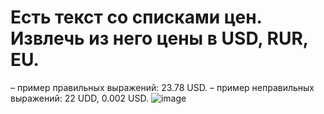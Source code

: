 # Есть текст со списками цен. Извлечь из него цены в USD, RUR, EU.
– пример правильных выражений: 23.78 USD.
– пример неправильных выражений: 22 UDD, 0.002 USD.
![image](https://github.com/DubitskiyKirill/Object-oriented-programming.-Laboratory-work-2/assets/125906191/cdc12a69-b88d-4c8e-b30f-6a1bec1d8901)
